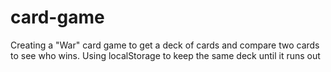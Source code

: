 # card-game

Creating a "War" card game to get a deck of cards and compare two cards to see who wins. Using localStorage to keep the same deck until it runs out
